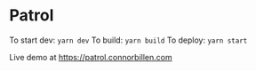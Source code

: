 # Patrol

To start dev: `yarn dev`
To build: `yarn build`
To deploy: `yarn start`

Live demo at https://patrol.connorbillen.com
